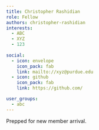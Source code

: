 ```yaml
---
title: Christopher Rashidian
role: Fellow
authors: christopher-rashidian
interests:
  - ABC
  - XYZ
  - 123
 
social:
  - icon: envelope
    icon_pack: fab
    link: mailto://xyz@purdue.edu
  - icon: github
    icon_pack: fab
    link: https://github.com/

user_groups:
  - abc
---
```

Prepped for new member arrival.